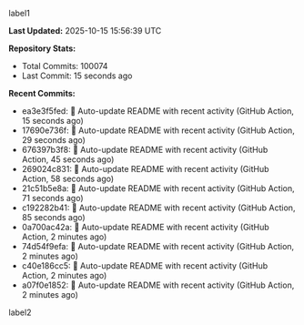 
label1 
<!-- ACTIVITY_START -->
**Last Updated:** 2025-10-15 15:56:39 UTC

**Repository Stats:**
- Total Commits: 100074
- Last Commit: 15 seconds ago

**Recent Commits:**
- ea3e3f5fed: 🤖 Auto-update README with recent activity (GitHub Action, 15 seconds ago)
- 17690e736f: 🤖 Auto-update README with recent activity (GitHub Action, 29 seconds ago)
- 676397b3f8: 🤖 Auto-update README with recent activity (GitHub Action, 45 seconds ago)
- 269024c831: 🤖 Auto-update README with recent activity (GitHub Action, 58 seconds ago)
- 21c51b5e8a: 🤖 Auto-update README with recent activity (GitHub Action, 71 seconds ago)
- c192282b41: 🤖 Auto-update README with recent activity (GitHub Action, 85 seconds ago)
- 0a700ac42a: 🤖 Auto-update README with recent activity (GitHub Action, 2 minutes ago)
- 74d54f9efa: 🤖 Auto-update README with recent activity (GitHub Action, 2 minutes ago)
- c40e186cc5: 🤖 Auto-update README with recent activity (GitHub Action, 2 minutes ago)
- a07f0e1852: 🤖 Auto-update README with recent activity (GitHub Action, 2 minutes ago)
<!-- ACTIVITY_END -->

label2
